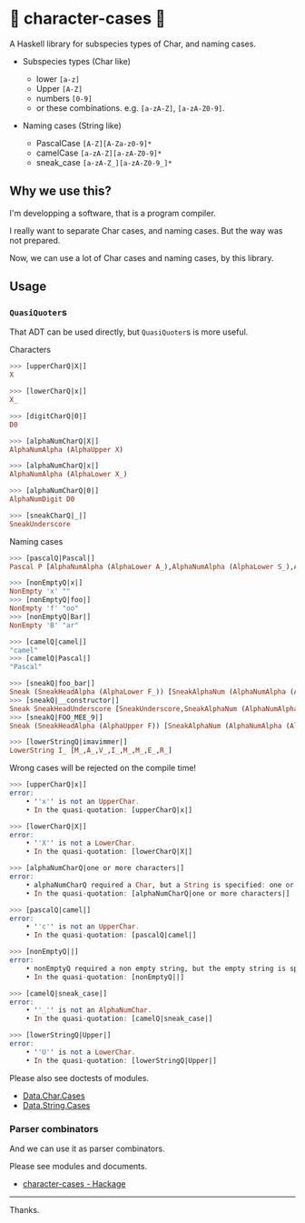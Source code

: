 # :diamond_shape_with_a_dot_inside: character-cases :diamond_shape_with_a_dot_inside:

A Haskell library for subspecies types of Char, and naming cases.

- Subspecies types (Char like)
    - lower `[a-z]`
    - Upper `[A-Z]`
    - numbers `[0-9]`
    - or these combinations. e.g. `[a-zA-Z]`, `[a-zA-Z0-9]`.

- Naming cases (String like)
    - PascalCase `[A-Z][A-Za-z0-9]*`
    - camelCase `[a-zA-Z][a-zA-Z0-9]*`
    - sneak_case `[a-zA-Z_][a-zA-Z0-9_]*`

## Why we use this?

I'm developping a software, that is a program compiler.

I really want to separate Char cases, and naming cases.
But the way was not prepared.

Now, we can use a lot of Char cases and naming cases, by this library.

## Usage

### `QuasiQuoter`s

That ADT can be used directly, but `QuasiQuoter`s is more useful.

Characters

```haskell
>>> [upperCharQ|X|]
X

>>> [lowerCharQ|x|]
X_

>>> [digitCharQ|0|]
D0

>>> [alphaNumCharQ|X|]
AlphaNumAlpha (AlphaUpper X)

>>> [alphaNumCharQ|x|]
AlphaNumAlpha (AlphaLower X_)

>>> [alphaNumCharQ|0|]
AlphaNumDigit D0

>>> [sneakCharQ|_|]
SneakUnderscore
```

Naming cases

```haskell
>>> [pascalQ|Pascal|]
Pascal P [AlphaNumAlpha (AlphaLower A_),AlphaNumAlpha (AlphaLower S_),AlphaNumAlpha (AlphaLower C_),AlphaNumAlpha (AlphaLower A_),AlphaNumAlpha (AlphaLower L_)]

>>> [nonEmptyQ|x|]
NonEmpty 'x' ""
>>> [nonEmptyQ|foo|]
NonEmpty 'f' "oo"
>>> [nonEmptyQ|Bar|]
NonEmpty 'B' "ar"

>>> [camelQ|camel|]
"camel"
>>> [camelQ|Pascal|]
"Pascal"

>>> [sneakQ|foo_bar|]
Sneak (SneakHeadAlpha (AlphaLower F_)) [SneakAlphaNum (AlphaNumAlpha (AlphaLower O_)),SneakAlphaNum (AlphaNumAlpha (AlphaLower O_)),SneakUnderscore,SneakAlphaNum (AlphaNumAlpha (AlphaLower B_)),SneakAlphaNum (AlphaNumAlpha (AlphaLower A_)),SneakAlphaNum (AlphaNumAlpha (AlphaLower R_))]
>>> [sneakQ|__constructor|]
Sneak SneakHeadUnderscore [SneakUnderscore,SneakAlphaNum (AlphaNumAlpha (AlphaLower C_)),SneakAlphaNum (AlphaNumAlpha (AlphaLower O_)),SneakAlphaNum (AlphaNumAlpha (AlphaLower N_)),SneakAlphaNum (AlphaNumAlpha (AlphaLower S_)),SneakAlphaNum (AlphaNumAlpha (AlphaLower T_)),SneakAlphaNum (AlphaNumAlpha (AlphaLower R_)),SneakAlphaNum (AlphaNumAlpha (AlphaLower U_)),SneakAlphaNum (AlphaNumAlpha (AlphaLower C_)),SneakAlphaNum (AlphaNumAlpha (AlphaLower T_)),SneakAlphaNum (AlphaNumAlpha (AlphaLower O_)),SneakAlphaNum (AlphaNumAlpha (AlphaLower R_))]
>>> [sneakQ|FOO_MEE_9|]
Sneak (SneakHeadAlpha (AlphaUpper F)) [SneakAlphaNum (AlphaNumAlpha (AlphaUpper O)),SneakAlphaNum (AlphaNumAlpha (AlphaUpper O)),SneakUnderscore,SneakAlphaNum (AlphaNumAlpha (AlphaUpper M)),SneakAlphaNum (AlphaNumAlpha (AlphaUpper E)),SneakAlphaNum (AlphaNumAlpha (AlphaUpper E)),SneakUnderscore,SneakAlphaNum (AlphaNumDigit D9)]

>>> [lowerStringQ|imavimmer|]
LowerString I_ [M_,A_,V_,I_,M_,M_,E_,R_]
```

Wrong cases will be rejected on the compile time!

```haskell
>>> [upperCharQ|x|]
error:
    • ''x'' is not an UpperChar.
    • In the quasi-quotation: [upperCharQ|x|]

>>> [lowerCharQ|X|]
error:
    • ''X'' is not a LowerChar.
    • In the quasi-quotation: [lowerCharQ|X|]

>>> [alphaNumCharQ|one or more characters|]
error:
    • alphaNumCharQ required a Char, but a String is specified: one or more characters
    • In the quasi-quotation: [alphaNumCharQ|one or more characters|]
```

```haskell
>>> [pascalQ|camel|]
error:
    • ''c'' is not an UpperChar.
    • In the quasi-quotation: [pascalQ|camel|]

>>> [nonEmptyQ||]
error:
    • nonEmptyQ required a non empty string, but the empty string is specified.
    • In the quasi-quotation: [nonEmptyQ||]

>>> [camelQ|sneak_case|]
error:
    • ''_'' is not an AlphaNumChar.
    • In the quasi-quotation: [camelQ|sneak_case|]

>>> [lowerStringQ|Upper|]
error:
    • ''U'' is not a LowerChar.
    • In the quasi-quotation: [lowerStringQ|Upper|]
```

Please also see doctests of modules.

- [Data.Char.Cases](https://github.com/aiya000/hs-character-cases/blob/master/src/Data/Char/Cases.hs)
- [Data.String.Cases](https://github.com/aiya000/hs-character-cases/blob/master/src/Data/String/Cases.hs)

### Parser combinators

And we can use it as parser combinators.

Please see modules and documents.

- [character-cases - Hackage](https://hackage.haskell.org/package/character-cases)

- - - - -

Thanks.
